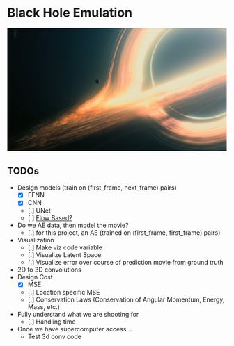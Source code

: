 # Black Hole Emulation

![](./assets/bh.jpg)

## TODOs
- Design models (train on (first_frame, next_frame) pairs) 
    - [x] FFNN
    - [x] CNN
    - [.] UNet
    - [.] [Flow Based?](https://en.wikipedia.org/wiki/Flow-based_generative_model)
- Do we AE data, then model the movie?
    - [.] for this project, an AE (trained on (first_frame, first_frame) pairs)
- Visualization
    - [.] Make viz code variable 
    - [.] Visualize Latent Space
    - [.] Visualize error over course of prediction movie from ground truth
- 2D to 3D convolutions
- Design Cost
    - [x] MSE 
    - [.] Location specific MSE
    - [.] Conservation Laws (Conservation of Angular Momentum, Energy, Mass, etc.)
- Fully understand what we are shooting for
    - [.] Handling time 
- Once we have supercomputer access...
    - Test 3d conv code

